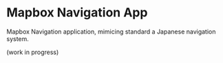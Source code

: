 # Mapbox Navigation App

Mapbox Navigation application, mimicing standard a Japanese navigation system.

(work in progress)


